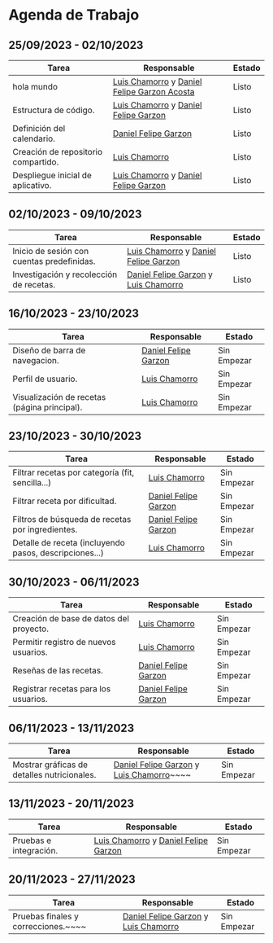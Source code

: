 # Agenda de Trabajo

## 25/09/2023 - 02/10/2023
| Tarea                              | Responsable                                          | Estado   |
|------------------------------------| --------------------------------------------------- | -------- |
| hola mundo                         | [Luis Chamorro](https://github.com/Luisfemocha) y [Daniel Felipe Garzon Acosta](https://github.com/Dgarzonac9) | Listo    |
| Estructura de código.              | [Luis Chamorro](https://github.com/Luisfemocha) y [Daniel Felipe Garzon](https://github.com/Dgarzonac9) | Listo    |
| Definición del calendario.         | [Daniel Felipe Garzon](https://github.com/Dgarzonac9) | Listo    |
| Creación de repositorio compartido. | [Luis Chamorro](https://github.com/Luisfemocha) | Listo    |
| Despliegue inicial de aplicativo.  | [Luis Chamorro](https://github.com/Luisfemocha) y [Daniel Felipe Garzon](https://github.com/Dgarzonac9) | Listo    |

## 02/10/2023 - 09/10/2023
| Tarea                                      | Responsable                                          | Estado       |
|--------------------------------------------| --------------------------------------------------- | ------------ |
| Inicio de sesión con cuentas predefinidas. | [Luis Chamorro](https://github.com/Luisfemocha) y [Daniel Felipe Garzon](https://github.com/Dgarzonac9)| Listo  |
| Investigación y recolección de recetas.    | [Daniel Felipe Garzon](https://github.com/Dgarzonac9) y [Luis Chamorro](https://github.com/Luisfemocha)| Listo  |

## 16/10/2023 - 23/10/2023
| Tarea                                        | Responsable                                         | Estado       |
|----------------------------------------------| -------------------------------------------------- | ------------ |
| Diseño de barra de navegacion.               | [Daniel Felipe Garzon](https://github.com/Dgarzonac9) | Sin Empezar  |
| Perfil de usuario.                           | [Luis Chamorro](https://github.com/Luisfemocha) | Sin Empezar  |
| Visualización de recetas (página principal). | [Luis Chamorro](https://github.com/Luisfemocha) | Sin Empezar  |

## 23/10/2023 - 30/10/2023
| Tarea                                                  | Responsable                                         | Estado       |
|--------------------------------------------------------| -------------------------------------------------- | ------------ |
| Filtrar recetas por categoría (fit, sencilla...)       | [Luis Chamorro](https://github.com/Luisfemocha) | Sin Empezar  |
| Filtrar receta por dificultad.                         | [Daniel Felipe Garzon](https://github.com/Dgarzonac9) | Sin Empezar  |
| Filtros de búsqueda de recetas por ingredientes.       | [Daniel Felipe Garzon](https://github.com/Dgarzonac9) | Sin Empezar  |
| Detalle de receta (incluyendo pasos, descripciones...) | [Luis Chamorro](https://github.com/Luisfemocha) | Sin Empezar  |

## 30/10/2023 - 06/11/2023
| Tarea                                   | Responsable                                          | Estado       |
|-----------------------------------------| --------------------------------------------------- | ------------ |
| Creación de base de datos del proyecto. | [Luis Chamorro](https://github.com/Luisfemocha) | Sin Empezar  |
| Permitir registro de nuevos usuarios.   | [Luis Chamorro](https://github.com/Luisfemocha) | Sin Empezar  |
| Reseñas de las recetas.                 | [Daniel Felipe Garzon](https://github.com/Dgarzonac9) | Sin Empezar  |
| Registrar recetas para los usuarios.    | [Daniel Felipe Garzon](https://github.com/Dgarzonac9) | Sin Empezar  |

## 06/11/2023 - 13/11/2023
| Tarea                                       | Responsable                                          | Estado       |
|---------------------------------------------| --------------------------------------------------- | ------------ |
| Mostrar gráficas de detalles nutricionales. | [Daniel Felipe Garzon](https://github.com/Dgarzonac9) y [Luis Chamorro](https://github.com/Luisfemocha)~~~~ | Sin Empezar  |

## 13/11/2023 - 20/11/2023
| Tarea                  | Responsable                                           | Estado       |
|------------------------| ---------------------------------------------------- | ------------ |
| Pruebas e integración. | [Luis Chamorro](https://github.com/Luisfemocha) y [Daniel Felipe Garzon](https://github.com/Dgarzonac9) | Sin Empezar  |

## 20/11/2023 - 27/11/2023
| Tarea                           | Responsable                                           | Estado       |
|---------------------------------| ---------------------------------------------------- | ------------ |
| Pruebas finales y correcciones.~~~~ | [Daniel Felipe Garzon](https://github.com/Dgarzonac9) y [Luis Chamorro](https://github.com/Luisfemocha) | Sin Empezar |
